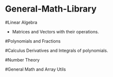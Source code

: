 # General-Math-Library

#Linear Algebra
- Matrices and Vectors with their operations.

#Polynomials and Fractions

#Calculus
Derivatives and Integrals of polynomials.

#Number Theory

#General Math and Array Utils
